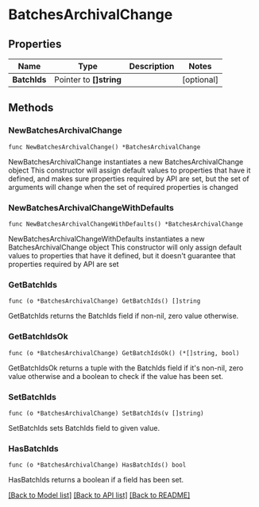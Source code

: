 # BatchesArchivalChange

## Properties

Name | Type | Description | Notes
------------ | ------------- | ------------- | -------------
**BatchIds** | Pointer to **[]string** |  | [optional] 

## Methods

### NewBatchesArchivalChange

`func NewBatchesArchivalChange() *BatchesArchivalChange`

NewBatchesArchivalChange instantiates a new BatchesArchivalChange object
This constructor will assign default values to properties that have it defined,
and makes sure properties required by API are set, but the set of arguments
will change when the set of required properties is changed

### NewBatchesArchivalChangeWithDefaults

`func NewBatchesArchivalChangeWithDefaults() *BatchesArchivalChange`

NewBatchesArchivalChangeWithDefaults instantiates a new BatchesArchivalChange object
This constructor will only assign default values to properties that have it defined,
but it doesn't guarantee that properties required by API are set

### GetBatchIds

`func (o *BatchesArchivalChange) GetBatchIds() []string`

GetBatchIds returns the BatchIds field if non-nil, zero value otherwise.

### GetBatchIdsOk

`func (o *BatchesArchivalChange) GetBatchIdsOk() (*[]string, bool)`

GetBatchIdsOk returns a tuple with the BatchIds field if it's non-nil, zero value otherwise
and a boolean to check if the value has been set.

### SetBatchIds

`func (o *BatchesArchivalChange) SetBatchIds(v []string)`

SetBatchIds sets BatchIds field to given value.

### HasBatchIds

`func (o *BatchesArchivalChange) HasBatchIds() bool`

HasBatchIds returns a boolean if a field has been set.


[[Back to Model list]](../README.md#documentation-for-models) [[Back to API list]](../README.md#documentation-for-api-endpoints) [[Back to README]](../README.md)


